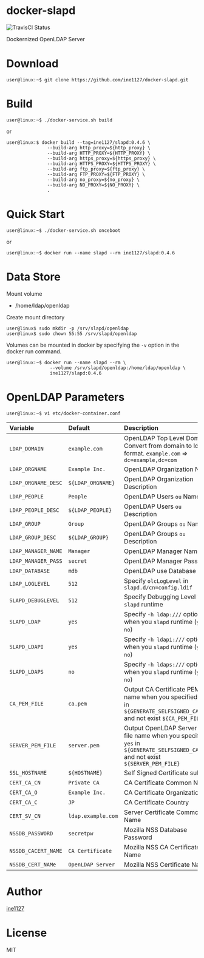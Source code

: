 # docker-slapd

![TravisCI Status](https://travis-ci.org/ine1127/docker-slapd.svg?branch=master)

Dockernized OpenLDAP Server

# Download

```shell-session
user@linux:~$ git clone https://github.com/ine1127/docker-slapd.git
```

# Build

```shell-session
user@linux:~$ ./docker-service.sh build
```

or

```shell-session
user@linux:$ docker build --tag=ine1127/slapd:0.4.6 \
               --build-arg http_proxy=${http_proxy} \
               --build-arg HTTP_PROXY=${HTTP_PROXY} \
               --build-arg https_proxy=${https_proxy} \
               --build-arg HTTPS_PROXY=${HTTPS_PROXY} \
               --build-arg ftp_proxy=${ftp_proxy} \
               --build-arg FTP_PROXY=${FTP_PROXY} \
               --build-arg no_proxy=${no_proxy} \
               --build-arg NO_PROXY=${NO_PROXY} \
               .
```

# Quick Start

```shell-session
user@linux:~$ ./docker-service.sh onceboot
```

or

```shell-session
user@linux:~$ docker run --name slapd --rm ine1127/slapd:0.4.6
```

# Data Store

Mount volume

- /home/ldap/openldap

Create mount directory

```
user@linux$ sudo mkdir -p /srv/slapd/openldap
user@linux$ sudo chown 55:55 /srv/slapd/openldap
```

Volumes can be mounted in docker by specifying the `-v` option in the docker run command.

```shell-session
user@linux:~$ docker run --name slapd --rm \
                --volume /srv/slapd/openldap:/home/ldap/openldap \
                ine1127/slapd:0.4.6
```

# OpenLDAP Parameters

```shell-session
user@linux:~$ vi etc/docker-container.conf
```

|Variable|Default|Description|
|:--|:--|:--|
| `LDAP_DOMAIN` | `example.com` | OpenLDAP Top Level Domain. Convert from domain to ldif format. `example.com` => `dc=example,dc=com` |
| `LDAP_ORGNAME` | `Example Inc.` | OpenLDAP Organization Name |
| `LDAP_ORGNAME_DESC` | `${LDAP_ORGNAME}` | OpenLDAP Organization Description |
| `LDAP_PEOPLE` | `People` | OpenLDAP Users `ou` Name |
| `LDAP_PEOPLE_DESC` | `${LDAP_PEOPLE}` | OpenLDAP Users `ou` Description |
| `LDAP_GROUP` | `Group` | OpenLDAP Groups `ou` Name |
| `LDAP_GROUP_DESC` | `${LDAP_GROUP}` | OpenLDAP Groups `ou` Description  |
| `LDAP_MANAGER_NAME` | `Manager` | OpenLDAP Manager Name |
| `LDAP_MANAGER_PASS` | `secret `| OpenLDAP Manager Password |
| `LDAP_DATABASE` | `mdb` | OpenLDAP use Database |
| `LDAP_LOGLEVEL` | `512` | Specify `olcLogLevel` in `slapd.d/cn=config.ldif` |
| `SLAPD_DEBUGLEVEL` | `512` | Specify Debugging Level when `slapd` runtime |
| `SLAPD_LDAP` | `yes` | Specify `-h ldap:///` option when you `slapd` runtime (`yes` or `no`) |
| `SLAPD_LDAPI` | `yes` | Specify `-h ldapi:///` option when you `slapd` runtime (`yes` or `no`) |
| `SLAPD_LDAPS` | `no` | Specify `-h ldaps:///` option when you `slapd` runtime (`yes` or `no`) |
| `CA_PEM_FILE` | `ca.pem` | Output CA Certificate PEM file name when you specified `yes` in `${GENERATE_SELFSIGNED_CACERT}` and not exist `${CA_PEM_FILE}` |
| `SERVER_PEM_FILE` | `server.pem` | Output OpenLDAP Server PEM file name when you specified `yes` in `${GENERATE_SELFSIGNED_CACERT}` and not exist `${SERVER_PEM_FILE}` |
| `SSL_HOSTNAME` | `${HOSTNAME}` | Self Signed Certificate subject |
| `CERT_CA_CN` | `Private CA` | CA Certificate Common Name |
| `CERT_CA_O` | `Example Inc.` | CA Certificate Organization |
| `CERT_CA_C` | `JP` | CA Certificate Country |
| `CERT_SV_CN` | `ldap.example.com` | Server Certificate Common Name |
| `NSSDB_PASSWORD` | `secretpw` | Mozilla NSS Database Password |
| `NSSDB_CACERT_NAME` | `CA Certificate` | Mozilla NSS CA Certificate Name|
| `NSSDB_CERT_NAMe` | `OpenLDAP Server` | Mozilla NSS Certificate Name|

# Author

[ine1127](https://twitter.com/i_luv_kneesox)

# License

MIT
